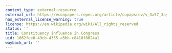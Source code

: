 ```yaml
---
content_type: external-resource
external_url: https://econpapers.repec.org/article/cupapsrev/v_3a57_3ay_3a1963_3ai_3a01_3ap_3a45-56_5f24.htm
has_external_license_warning: true
license: https://en.wikipedia.org/wiki/All_rights_reserved
status: ''
title: Constituency influence in Congress
uid: 1062fee0-49cb-4355-a5bb-c8418f8624a1
wayback_url: ''
---
```

